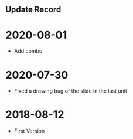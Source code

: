 ## Update Record

# 2020-08-01
* Add combo

# 2020-07-30
* Fixed a drawing bug of the slide in the last unit

# 2018-08-12
* First Version
